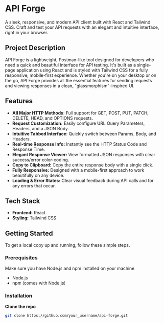 # API Forge

A sleek, responsive, and modern API client built with React and Tailwind CSS. Craft and test your API requests with an elegant and intuitive interface, right in your browser.

## Project Description

API Forge is a lightweight, Postman-like tool designed for developers who need a quick and beautiful interface for API testing. It's built as a single-page application using React and is styled with Tailwind CSS for a fully responsive, mobile-first experience. Whether you're on your desktop or on the go, API Forge provides all the essential features for sending requests and viewing responses in a clean, "glassmorphism"-inspired UI.

## Features

- **All Major HTTP Methods:** Full support for GET, POST, PUT, PATCH, DELETE, HEAD, and OPTIONS requests.
- **Request Customization:** Easily configure URL Query Parameters, Headers, and a JSON Body.
- **Intuitive Tabbed Interface:** Quickly switch between Params, Body, and Headers.
- **Real-time Response Info:** Instantly see the HTTP Status Code and Response Time.
- **Elegant Response Viewer:** View formatted JSON responses with clear success/error color-coding.
- **Copy to Clipboard:** Copy the entire response body with a single click.
- **Fully Responsive:** Designed with a mobile-first approach to work beautifully on any device.
- **Loading & Error States:** Clear visual feedback during API calls and for any errors that occur.

## Tech Stack

- **Frontend:** React  
- **Styling:** Tailwind CSS

## Getting Started

To get a local copy up and running, follow these simple steps.

### Prerequisites

Make sure you have Node.js and npm installed on your machine.

- Node.js  
- npm (comes with Node.js)

### Installation

**Clone the repo**

```bash
git clone https://github.com/your_username/api-forge.git
